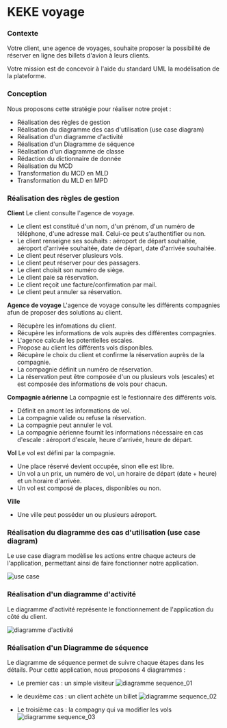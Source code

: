 # KEKE voyage

### Contexte
Votre client, une agence de voyages, souhaite proposer la possibilité de réserver en ligne des billets d'avion à leurs clients.

Votre mission est de concevoir à l'aide du standard UML la modélisation de la plateforme.

### Conception
Nous proposons cette stratégie pour réaliser notre projet :
- Réalisation des règles de gestion
- Réalisation du diagramme des cas d'utilisation (use case diagram)
- Réalisation d'un diagramme d'activité
- Réalisation d'un Diagramme de séquence
- Réalisation d'un diagramme de classe
- Rédaction du dictionnaire de donnée
- Réalisation du MCD
- Transformation du MCD en MLD
- Transformation du MLD en MPD

### Réalisation des règles de gestion
**Client**
Le client consulte l'agence de voyage.
- Le client est constitué d'un nom, d'un prénom, d'un numéro de téléphone, d'une adresse mail. Celui-ce peut s'authentifier ou non.
- Le client renseigne ses souhaits : aéroport de départ souhaitée, aéroport d'arrivée souhaitée, date de départ, date d'arrivée souhaitée.
- Le client peut réserver plusieurs vols.
- Le client peut réserver pour des passagers.
- Le client choisit son numéro de siège.
- Le client paie sa réservation.
- Le client reçoit une facture/confirmation par mail.
- Le client peut annuler sa réservation.
  
**Agence de voyage**
L'agence de voyage consulte les différents compagnies afun de proposer des solutions au client.
- Récupère les infomations du client.
- Récupère les informations de vols auprès des différentes compagnies.
- L'agence calcule les potentielles escales.
- Propose au client les différents vols disponibles.
- Récupère le choix du client et confirme la réservation auprès de la compagnie.
- La compagnie définit un numéro de réservation.
- La réservation peut être composée d'un ou plusieurs vols (escales) et est composée des informations de vols pour chacun.
  
**Compagnie aérienne**
La compagnie est le festionnaire des différents vols.
- Définit en amont les informations de vol.
- La compagnie valide ou refuse la réservation.
- La compagnie peut annuler le vol.
- La compagnie aérienne fournit les informations nécessaire en cas d'escale : aéroport d'escale, heure d'arrivée, heure de départ.

**Vol**
Le vol est défini par la compagnie.
- Une place réservé devient occupée, sinon elle est libre.
- Un vol a un prix, un numéro de vol, un horaire de départ (date + heure) et un horaire d'arrivée.
- Un vol est composé de places, disponibles ou non.

**Ville**
- Une ville peut posséder un ou plusieurs aéroport.

### Réalisation du diagramme des cas d'utilisation (use case diagram)

Le use case diagram modèlise les actions entre chaque acteurs de l'application, permettant ainsi de faire fonctionner notre application.

![use case](https://cdn.discordapp.com/attachments/1027222476150816828/1051080906112245813/use_case_diagram.png)

### Réalisation d'un diagramme d'activité
Le diagramme d'activité représente le fonctionnement de l'application du côté du client.

![diagramme d'activité](https://cdn.discordapp.com/attachments/1027222476150816828/1051080906636525618/Activity_diagram.png)

### Réalisation d'un Diagramme de séquence

Le diagramme de séquence permet de suivre chaque étapes dans les détails.
Pour cette application, nous proposons 4 diagrammes :
- Le premier cas : un simple visiteur
![diagramme sequence_01](https://cdn.discordapp.com/attachments/1027222476150816828/1051080904581316668/sequence_01.png)

- le deuxième cas : un client achète un billet
![diagramme sequence_02](https://cdn.discordapp.com/attachments/1027222476150816828/1051080904921063514/sequence_02.png)

- Le troisième cas : la compagny qui va modifier les vols
![diagramme sequence_03](https://cdn.discordapp.com/attachments/1027222476150816828/1051080905692807250/sequence_04.png)
